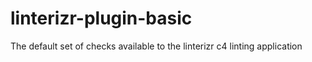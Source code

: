 # linterizr-plugin-basic
The default set of checks available to the linterizr c4 linting application
